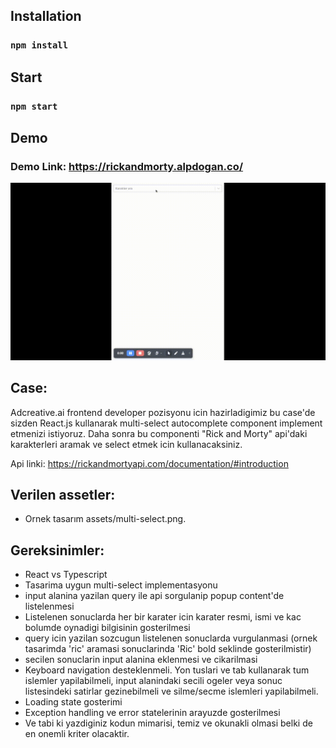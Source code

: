 ## Installation
### `npm install`

## Start
### `npm start`

## Demo
### Demo Link: https://rickandmorty.alpdogan.co/

![screen-gif](./public/demo.gif)
## Case:
Adcreative.ai frontend developer pozisyonu icin hazirladigimiz bu case'de sizden React.js kullanarak multi-select autocomplete component implement etmenizi istiyoruz.
Daha sonra bu componenti "Rick and Morty" api'daki karakterleri aramak ve select etmek icin kullanacaksiniz.

Api linki: https://rickandmortyapi.com/documentation/#introduction

## Verilen assetler:
* Ornek tasarım assets/multi-select.png.

## Gereksinimler:
* React vs Typescript
* Tasarima uygun multi-select implementasyonu
* input alanina yazilan query ile api sorgulanip popup content'de listelenmesi
* Listelenen sonuclarda her bir karater icin karater resmi, ismi ve kac bolumde oynadigi bilgisinin gosterilmesi
* query icin yazilan sozcugun listelenen sonuclarda vurgulanmasi (ornek tasarimda 'ric' aramasi sonuclarinda 'Ric' bold seklinde gosterilmistir)
* secilen sonuclarin input alanina eklenmesi ve cikarilmasi
* Keyboard navigation desteklenmeli. Yon tuslari ve tab kullanarak tum islemler yapilabilmeli, input alanindaki secili ogeler veya sonuc listesindeki satirlar gezinebilmeli ve silme/secme islemleri yapilabilmeli.
* Loading state gosterimi
* Exception handling ve error statelerinin arayuzde gosterilmesi
* Ve tabi ki yazdiginiz kodun mimarisi, temiz ve okunakli olmasi belki de en onemli kriter olacaktir.
